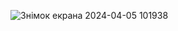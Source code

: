 ![Знімок екрана 2024-04-05 101938](https://github.com/Ostroh-Academy/02-create-simple-class-Cruci13/assets/92023689/f1cb2c67-c5ca-423a-8413-c2aafba07f10)
